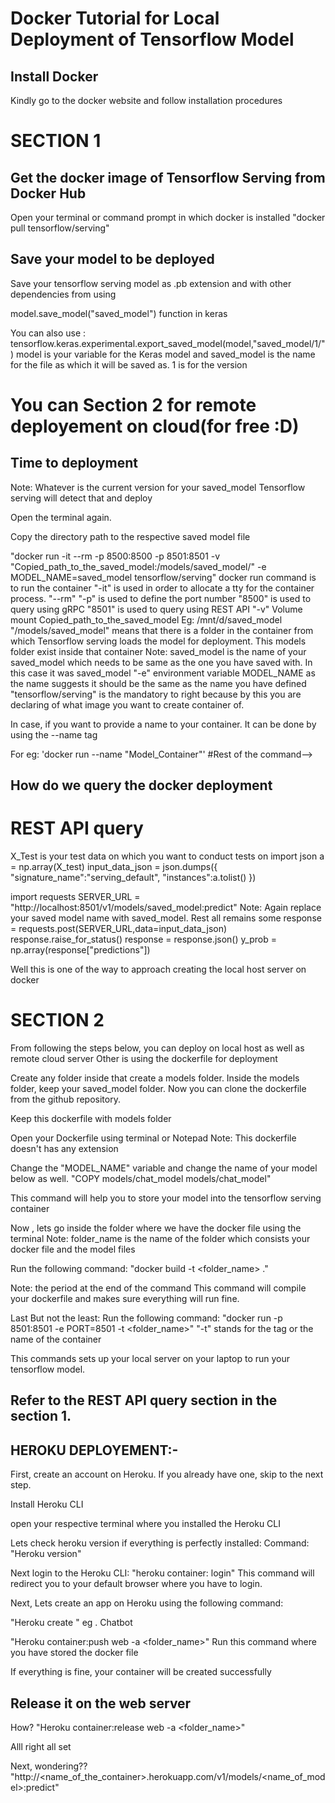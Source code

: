 # Docker Tutorial for Local Deployment of Tensorflow Model

## Install Docker 
Kindly go to the docker website and follow installation procedures
# SECTION 1
## Get the docker image of Tensorflow Serving from Docker Hub

Open your terminal or command prompt in which docker is installed
"docker pull tensorflow/serving"

## Save your model to be deployed
 
Save your tensorflow serving model as .pb extension and with other dependencies from using

model.save_model("saved_model") function in keras

You can also use : tensorflow.keras.experimental.export_saved_model(model,"saved_model/1/")
model is your variable for the Keras model and saved_model is the name for the file as which it will be saved as. 
1 is for the version 
# You can Section 2 for remote deployement on cloud(for free :D)

## Time to deployment

Note: Whatever is the current version for your saved_model Tensorflow serving will detect that and deploy

Open the terminal again.

Copy the directory path to the respective saved model file 

"docker run -it --rm -p 8500:8500 -p 8501:8501 -v "Copied_path_to_the_saved_model:/models/saved_model/" -e MODEL_NAME=saved_model tensorflow/serving"
docker run command is to run the container
"-it" is used in order to allocate a tty for the container process.
"--rm" 
"-p" is used to define the port number 
"8500" is used to query using gRPC 
"8501" is used to query using REST API
"-v" Volume mount
Copied_path_to_the_saved_model Eg: /mnt/d/saved_model 
"/models/saved_model" means that there is a folder in the container from which Tensorflow serving loads the model for deployment. 
This models folder exist inside that container
Note: saved_model is the name of your saved_model which needs to be same as the one you have saved with.
In this case  it was saved_model
"-e" environment variable
MODEL_NAME as the name suggests it should be the same as the name you have defined
"tensorflow/serving" is the mandatory to right because by this you are declaring of what image you want to create container of.

In case, if you want to provide a name to your container. It can be done by using the --name tag

For eg: 'docker run --name "Model_Container"' #Rest of the command-->

## How do we query the docker deployment

# REST API query
X_Test is your test data on which you want to conduct tests on
import json
a = np.array(X_test) 
input_data_json = json.dumps({
    "signature_name":"serving_default",
    "instances":a.tolist()
})

import requests
SERVER_URL = "http://localhost:8501/v1/models/saved_model:predict"
Note: Again replace your saved model name with saved_model. Rest all remains some
response = requests.post(SERVER_URL,data=input_data_json)
response.raise_for_status()
response = response.json()
y_prob = np.array(response["predictions"])

Well this is one of the way to approach creating the local host server on docker

# SECTION 2

From following the steps below, you can deploy on local host as well as remote cloud server
Other is using the dockerfile for deployment 

Create  any folder inside that create a models folder. Inside the models folder, keep your saved_model folder.
Now you can clone the dockerfile from the github repository.

Keep this dockerfile with models folder

Open your Dockerfile using terminal or Notepad
Note: This dockerfile doesn't has any  extension

Change the "MODEL_NAME"  variable and change the name of your model below as well.
"COPY models/chat_model models/chat_model" 

This command will help you to store your model into the tensorflow serving container

Now , lets go inside the folder where we have the docker file using the terminal
Note: folder_name is the name of the folder which consists your docker file and the model files

Run the following command: "docker build -t <folder_name> ."

Note: the period at the end of the command
This command will compile your dockerfile and makes sure everything will run fine.

Last But not the least: Run the following command: "docker run -p 8501:8501 -e PORT=8501 -t <folder_name>"
"-t" stands for the tag or the name of the container 

This commands sets up your local server on your laptop to run your tensorflow model.

## Refer to the REST API query section in the section 1.

## HEROKU DEPLOYEMENT:-

First, create an account on Heroku. If you already have one, skip to the next step.

Install Heroku CLI 

open your respective terminal where you installed the Heroku CLI

Lets check heroku version if everything is perfectly installed:
Command: "Heroku version"

Next login to the Heroku CLI:
"heroku container: login"
This command will redirect you to your default browser where you have to login.

Next, Lets create an app on Heroku using the following command:

"Heroku create <the name of the container which is available on the heroku service>" eg . Chatbot

"Heroku container:push web -a <folder_name>"
Run this command where you have stored the docker file

If everything is fine, your container will be created successfully

## Release it on the web server 
How?
"Heroku container:release web -a <folder_name>"

Alll right all set 

Next, wondering??
"http://<name_of_the_container>.herokuapp.com/v1/models/<name_of_model>:predict"
